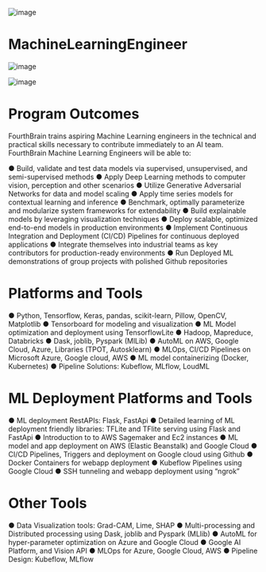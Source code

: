 ![image](https://user-images.githubusercontent.com/69506031/157269290-13985613-0f71-4603-b51c-121fe81511e7.png)

# MachineLearningEngineer

![image](https://user-images.githubusercontent.com/69506031/157290673-d4299701-3acc-4281-94ac-8d6be848c4e4.png)

![image](https://user-images.githubusercontent.com/69506031/157290772-4baac2c3-a171-4425-9914-924ec5d2b0c2.png)

# Program Outcomes
FourthBrain trains aspiring Machine Learning engineers in the technical and practical skills necessary to contribute immediately to an AI team. FourthBrain Machine Learning Engineers will be able to:

● Build, validate and test data models via supervised, unsupervised, and semi-supervised methods
● Apply Deep Learning methods to computer vision, perception and other scenarios
● Utilize Generative Adversarial Networks for data and model scaling
● Apply time series models for contextual learning and inference
● Benchmark, optimally parameterize and modularize system frameworks for extendability
● Build explainable models by leveraging visualization techniques
● Deploy scalable, optimized end-to-end models in production environments
● Implement Continuous Integration and Deployment (CI/CD) Pipelines for continuous deployed applications
● Integrate themselves into industrial teams as key contributors for production-ready environments
● Run Deployed ML demonstrations of group projects with polished Github repositories

# Platforms and Tools
● Python, Tensorflow, Keras, pandas, scikit-learn, Pillow, OpenCV, Matplotlib
● Tensorboard for modeling and visualization
● ML Model optimization and deployment using TensorflowLite
● Hadoop, Mapreduce, Databricks
● Dask, joblib, Pyspark (MlLib)
● AutoML on AWS, Google Cloud, Azure, Libraries (TPOT, Autosklearn)
● MLOps, CI/CD Pipelines on Microsoft Azure, Google cloud, AWS
● ML model containerizing (Docker, Kubernetes)
● Pipeline Solutions: Kubeflow, MLflow, LoudML

# ML Deployment Platforms and Tools
● ML deployment RestAPIs: Flask, FastApi
● Detailed learning of ML deployment friendly libraries: TFLite and TFlite serving using Flask and FastApi
● Introduction to to AWS Sagemaker and Ec2 instances
● ML model and app deployment on AWS (Elastic Beanstalk) and Google Cloud
● CI/CD Pipelines, Triggers and deployment on Google cloud using Github
● Docker Containers for webapp deployment
● Kubeflow Pipelines using Google Cloud
● SSH tunneling and webapp deployment using “ngrok”

# Other Tools
● Data Visualization tools: Grad-CAM, Lime, SHAP
● Multi-processing and Distributed processing using Dask, joblib and Pyspark (MLlib)
● AutoML for hyper-parameter optimization on Azure and Google Cloud
● Google AI Platform, and Vision API
● MLOps for Azure, Google Cloud, AWS
● Pipeline Design: Kubeflow, MLflow
